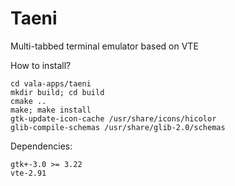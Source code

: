 Taeni
=======

Multi-tabbed terminal emulator based on VTE

How to install?
````
cd vala-apps/taeni
mkdir build; cd build
cmake ..
make; make install
gtk-update-icon-cache /usr/share/icons/hicolor
glib-compile-schemas /usr/share/glib-2.0/schemas
````
Dependencies:
````
gtk+-3.0 >= 3.22
vte-2.91
````
